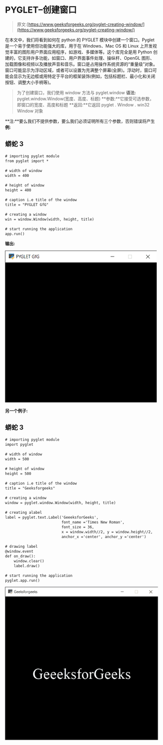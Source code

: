 # PYGLET–创建窗口

> 原文:[https://www.geeksforgeeks.org/pyglet-creating-window/](https://www.geeksforgeeks.org/pyglet-creating-window/)

在本文中，我们将看到如何在 python 的 PYGLET 模块中创建一个窗口。Pyglet 是一个易于使用但功能强大的库，用于在 Windows、Mac OS 和 Linux 上开发视觉丰富的图形用户界面应用程序，如游戏、多媒体等。这个库完全是用 Python 创建的，它支持许多功能，如窗口、用户界面事件处理、操纵杆、OpenGL 图形、加载图像和视频以及播放声音和音乐。窗口是占用操作系统资源的“重量级”对象。窗口可能显示为浮动区域，或者可以设置为充满整个屏幕(全屏)。浮动时，窗口可能会显示为无边框或用特定于平台的框架装饰(例如，包括标题栏、最小化和关闭按钮、调整大小手柄等)。

> 为了创建窗口，我们使用 window 方法与 pyglet.window
> **语法:** pyglet.window.Window(宽度、高度、标题)
> **参数:**它接受可选参数，即窗口的宽度、高度和标题
> **返回:**它返回 pyglet . Window . win32 Window 对象

**注:**要么我们不提供参数，要么我们必须证明所有三个参数，否则错误将产生
**例:**

## 蟒蛇 3

```
# importing pyglet module
from pyglet import *

# width of window
width = 400

# height of window
height = 400

# caption i.e title of the window
title = "PYGLET GfG"

# creating a window
win = window.Window(width, height, title)

# start running the application
app.run()
```

**输出:**

![](img/6aa0f3c1b4d12f55ebcff73fe3791707.png)

**另一个例子:**

## 蟒蛇 3

```
# importing pyglet module
import pyglet

# width of window
width = 500

# height of window
height = 500

# caption i.e title of the window
title = "Geeksforgeeks"

# creating a window
window = pyglet.window.Window(width, height, title)

# creating alabel
label = pyglet.text.Label('GeeeksforGeeks',
                          font_name ='Times New Roman',
                          font_size = 36,
                          x = window.width//2, y = window.height//2,
                          anchor_x ='center', anchor_y ='center')

# drawing label
@window.event
def on_draw():
    window.clear()
    label.draw()

# start running the application
pyglet.app.run()
```

![](img/51ca03b64ee95070092297ac8accb92d.png)